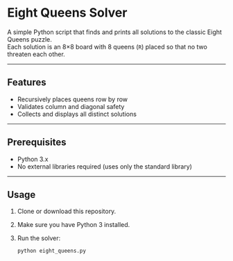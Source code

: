 # Eight Queens Solver

A simple Python script that finds and prints all solutions to the classic Eight Queens puzzle.  
Each solution is an 8×8 board with 8 queens (`R`) placed so that no two threaten each other.

---

## Features

- Recursively places queens row by row  
- Validates column and diagonal safety  
- Collects and displays all distinct solutions  

---

## Prerequisites

- Python 3.x  
- No external libraries required (uses only the standard library)  

---

## Usage

1. Clone or download this repository.  
2. Make sure you have Python 3 installed.  
3. Run the solver:

   ```bash
   python eight_queens.py
